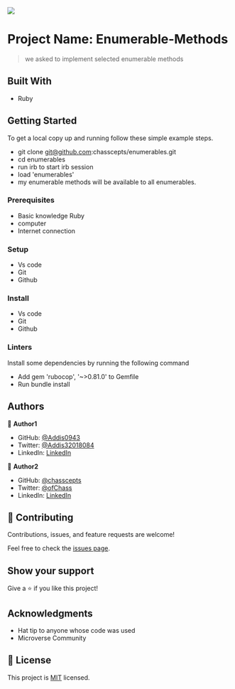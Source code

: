 ![](https://img.shields.io/badge/Microverse-blueviolet)

# Project Name: Enumerable-Methods

> we asked to implement selected enumerable methods

## Built With

- Ruby

## Getting Started

To get a local copy up and running follow these simple example steps.

- git clone git@github.com:chasscepts/enumerables.git
- cd enumerables
- run irb to start irb session
- load 'enumerables'
- my enumerable methods will be available to all enumerables.

### Prerequisites

- Basic knowledge Ruby
- computer
- Internet connection

### Setup

- Vs code
- Git
- Github

### Install

- Vs code
- Git
- Github

### Linters

Install some dependencies by running the following command

- Add gem 'rubocop', '~>0.81.0' to Gemfile
- Run bundle install

## Authors

👤 **Author1**

- GitHub: [@Addis0943](https://github.com/Addis0943)
- Twitter: [@Addis32018084](https://twitter.com/Addis32018084)
- LinkedIn: [LinkedIn](https://www.linkedin.com/in/addis-belete-134b98191/)

👤 **Author2**

- GitHub: [@chasscepts](https://github.com/chasscepts)
- Twitter: [@ofChass](https://twitter.com/ofChass)
- LinkedIn: [LinkedIn](https://www.linkedin.com/in/francis-obetta-4033b71bb/)

## 🤝 Contributing

Contributions, issues, and feature requests are welcome!

Feel free to check the [issues page](issues/).

## Show your support

Give a ⭐️ if you like this project!

## Acknowledgments

- Hat tip to anyone whose code was used
- Microverse Community

## 📝 License

This project is [MIT](./LICENSE) licensed.
